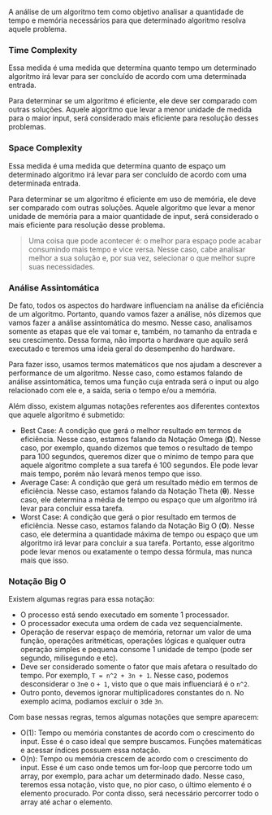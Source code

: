 A análise de um algoritmo tem como objetivo analisar a quantidade de tempo e memória necessários para que determinado algoritmo resolva aquele problema.

### Time Complexity 
Essa medida é uma medida que determina quanto tempo um determinado algoritmo irá levar para ser concluído de acordo com uma determinada entrada.

Para determinar se um algoritmo é eficiente, ele deve ser comparado com outras soluções. Aquele algoritmo que levar a menor unidade de medida para o maior input, será considerado mais eficiente para resolução desses problemas.
### Space Complexity
Essa medida é uma medida que determina quanto de espaço um determinado algoritmo irá levar para ser concluído de acordo com uma determinada entrada.

Para determinar se um algoritmo é eficiente em uso de memória, ele deve ser comparado com outras soluções. Aquele algoritmo que levar a menor unidade de memória para a maior quantidade de input, será considerado o mais eficiente para resolução desse problema.

> Uma coisa que pode acontecer é: o melhor para espaço pode acabar consumindo mais tempo e vice versa. Nesse caso, cabe analisar melhor a sua solução e, por sua vez, selecionar o que melhor supre suas necessidades.

### Análise Assintomática
De fato, todos os aspectos do hardware influenciam na análise da eficiência de um algoritmo. Portanto, quando vamos fazer a análise, nós dizemos que vamos fazer a análise assintomática do mesmo. Nesse caso, analisamos somente as etapas que ele vai tomar e, também,  no tamanho da entrada e seu crescimento. Dessa forma, não importa o hardware que aquilo será executado e teremos uma ideia geral do desempenho do hardware.

Para fazer isso, usamos termos matemáticos que nos ajudam a descrever a performance de um algoritmo. Nesse caso, como estamos falando de análise assintomática, temos uma função cuja entrada será o input ou algo relacionado com ele e, a saída, seria o tempo e/ou a memória.

Além disso, existem algumas notações referentes aos diferentes contextos que aquele algoritmo é submetido:
- Best Case: A condição que gerá o melhor resultado em termos de eficiência. Nesse caso, estamos falando da Notação Omega (**Ω**). Nesse caso, por exemplo, quando dizemos que temos o resultado de tempo para 100 segundos, queremos dizer que o mínimo de tempo para que aquele algoritmo complete a sua tarefa é 100 segundos. Ele pode levar mais tempo, porém não levará menos tempo que isso.
- Average Case: A condição que gerá um resultado médio em termos de eficiência. Nesse caso, estamos falando da Notação Theta (**θ**). Nesse caso, ele determina a média de tempo ou espaço que um algoritmo irá levar para concluir essa tarefa.
- Worst Case: A condição que gerá o pior resultado em termos de eficiência. Nesse caso, estamos falando da Notação Big O (**O**). Nesse caso, ele determina a quantidade máxima de tempo ou espaço que um algoritmo irá levar para concluir a sua tarefa. Portanto, esse algoritmo pode levar menos ou exatamente o tempo dessa fórmula, mas nunca mais que isso.

### Notação Big O 

Existem algumas regras para essa notação:

- O processo está sendo executado em somente 1 processador.
- O processador executa uma ordem de cada vez sequencialmente.
- Operação de reservar espaço de memória, retornar um valor de uma função, operações aritméticas, operações lógicas  e qualquer outra operação simples e pequena consome 1 unidade de tempo (pode ser segundo, milisegundo e etc).
- Deve ser considerado somente o fator que mais afetara o resultado do tempo. Por exemplo, `T = n^2 + 3n + 1`. Nesse caso, podemos desconsiderar o `3n`e o `+ 1`, visto que o que mais influenciará é o `n^2`.
- Outro ponto, devemos ignorar multiplicadores constantes do n. No exemplo acima, podiamos excluir o `3`de `3n`.

Com base nessas regras, temos algumas notações que sempre aparecem:

- O(1): Tempo ou memória constantes de acordo com o crescimento do input. Esse é o caso ideal que sempre buscamos. Funções matemáticas e acessar índices possuem essa notação.
- O(n): Tempo ou memória crescem de acordo com o crescimento do input. Esse é um caso onde temos um for-loop que percorre todo um array, por exemplo, para achar um determinado dado. Nesse caso, teremos essa notação, visto que, no pior caso, o último elemento é o elemento procurado. Por conta disso, será necessário percorrer todo o array até achar o elemento.